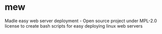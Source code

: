 # mew
Madle easy web server deployment - Open source project under MPL-2.0 license to create bash scripts for easy deploying linux web servers
